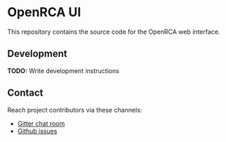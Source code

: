 # OpenRCA UI

This repository contains the source code for the OpenRCA web interface.

## Development

**TODO:** Write development instructions

## Contact

Reach project contributors via these channels:

-   [Gitter chat room](https://gitter.im/openrca/community)
-   [Github issues](https://github.com/openrca/orca-ui/issues)
